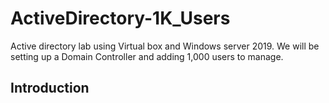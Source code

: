 # ActiveDirectory-1K_Users
Active directory lab using Virtual box and Windows server 2019. We will be setting up a Domain Controller and adding 1,000 users to manage. 

## Introduction
<!--
In this lab I created an environment for Active Directory using Windows Server 2019 and Virtual box. 


## Architecture
![image](https://github.com/taco2442/ActiveDirectory-1K_Users/assets/58244861/8903e688-2eae-4a8b-b7b9-35afdeba4ee5)


## Conclusion

-->
